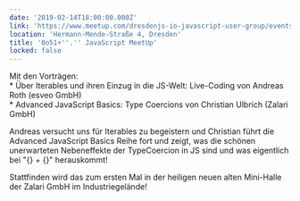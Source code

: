 ```yaml
---
date: '2019-02-14T18:00:00.000Z'
link: 'https://www.meetup.com/dresdenjs-io-javascript-user-group/events/wwdfrqyzdbsb/'
location: 'Hermann-Mende-Straße 4, Dresden'
title: '0o51+''.'' JavaScript MeetUp'
locked: false
---
```

Mit den Vorträgen:  
\* Über Iterables und ihren Einzug in die JS-Welt: Live-Coding von Andreas Roth (esveo GmbH)  
\* Advanced JavaScript Basics: Type Coercions von Christian Ulbrich (Zalari GmbH)

Andreas versucht uns für Iterables zu begeistern und Christian führt die Advanced JavaScript Basics Reihe fort und zeigt, was die schönen unerwarteten Nebeneffekte der TypeCoercion in JS sind und was eigentlich bei "{} + {}" herauskommt!

Stattfinden wird das zum ersten Mal in der heiligen neuen alten Mini-Halle der Zalari GmbH im Industriegelände!
